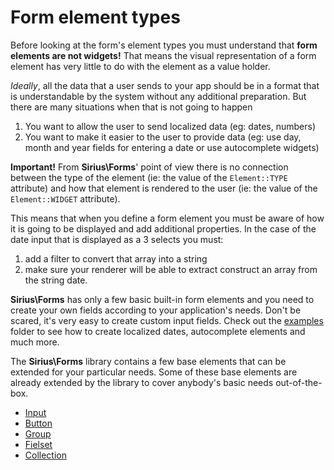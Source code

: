 # Form element types

Before looking at the form's element types you must understand that **form elements are not widgets!** That means the visual representation of a form element has very little to do with the element as a value holder.

_Ideally_, all the data that a user sends to your app should be in a format that is understandable by the system without any additional preparation. But there are many situations when that is not going to happen

1. You want to allow the user to send localized data (eg: dates, numbers)
2. You want to make it easier to the user to provide data (eg: use day, month and year fields for entering a date or use autocomplete widgets)

**Important!** From **Sirius\Forms**' point of view there is no connection between the type of the element (ie: the value of the `Element::TYPE` attribute) and how that element is rendered to the user (ie: the value of the `Element::WIDGET` attribute).

This means that when you define a form element you must be aware of how it is going to be displayed and add additional properties. In the case of the date input that is displayed as a 3 selects you must:

1. add a filter to convert that array into a string
2. make sure your renderer will be able to extract construct an array from the string date.

**Sirius\Forms** has only a few basic built-in form elements and you need to create your own fields according to your application's needs. Don't be scared, it's very easy to create custom input fields. Check out the [examples](https://github.com/siriusphp/forms/tree/master/examples) folder to see how to create localized dates, autocomplete elements and much more.

The **Sirius\Forms** library contains a few base elements that can be extended for your particular needs. Some of these base elements are already extended by the library to cover anybody's basic needs out-of-the-box.

* [Input](Form_element_types/Input.md)
* [Button](Form_element_types/Button.md)
* [Group](Form_element_types/Group.md)
* [Fielset](Form_element_types/Fielset.md)
* [Collection](Form_element_types/Collection.md)
